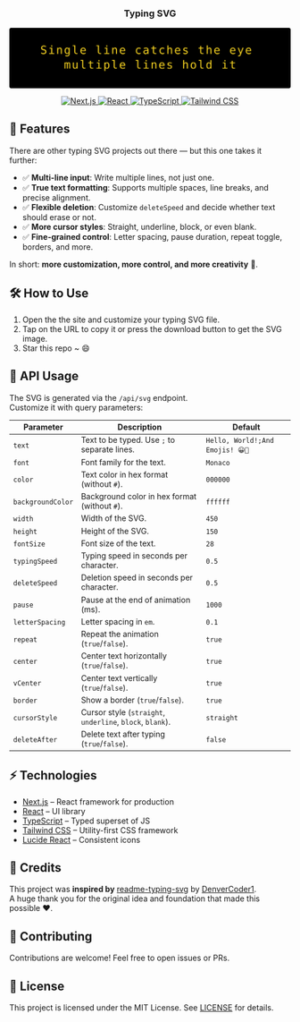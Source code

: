 <p  align="center">
  <h3 align="center">Typing SVG</h3>
</p>
  
<p align="center">
  <img src="typing-svg.svg" alt="TypingSVG-quote" style="display: block; margin: 0 auto;">
</p>

<p align="center">
    <a href="https://nextjs.org/">
        <img src="https://img.shields.io/badge/Next.js-000000?style=for-the-badge&logo=next.js&logoColor=white" alt="Next.js">
    </a>
    <a href="https://reactjs.org/">
        <img src="https://img.shields.io/badge/React-20232A?style=for-the-badge&logo=react&logoColor=61DAFB" alt="React">
    </a>
    <a href="https://www.typescriptlang.org/">
        <img src="https://img.shields.io/badge/TypeScript-007ACC?style=for-the-badge&logo=typescript&logoColor=white" alt="TypeScript">
    </a>
    <a href="https://tailwindcss.com/">
        <img src="https://img.shields.io/badge/Tailwind_CSS-38B2AC?style=for-the-badge&logo=tailwind-css&logoColor=white" alt="Tailwind CSS">
    </a>
</p>
</div>

## 🚀 Features

There are other typing SVG projects out there — but this one takes it further:

- ✅ **Multi-line input**: Write multiple lines, not just one.  
- ✅ **True text formatting**: Supports multiple spaces, line breaks, and precise alignment.  
- ✅ **Flexible deletion**: Customize `deleteSpeed` and decide whether text should erase or not. 
- ✅ **More cursor styles**: Straight, underline, block, or even blank.  
- ✅ **Fine-grained control**: Letter spacing, pause duration, repeat toggle, borders, and more.  

In short: **more customization, more control, and more creativity** 🎨.


## 🛠 How to Use
1. Open the the site and customize your typing SVG file.
2. Tap on the URL to copy it or press the download button to get the SVG image.
3. Star this repo ~ 😄


## 🔧 API Usage

The SVG is generated via the `/api/svg` endpoint.  
Customize it with query parameters:

| Parameter | Description | Default |
|---|---|---|
| `text` | Text to be typed. Use `;` to separate lines. | `Hello, World!;And Emojis! 😀🚀` |
| `font` | Font family for the text. | `Monaco` |
| `color` | Text color in hex format (without `#`). | `000000` |
| `backgroundColor` | Background color in hex format (without `#`). | `ffffff` |
| `width` | Width of the SVG. | `450` |
| `height` | Height of the SVG. | `150` |
| `fontSize` | Font size of the text. | `28` |
| `typingSpeed` | Typing speed in seconds per character. | `0.5` |
| `deleteSpeed` | Deletion speed in seconds per character. | `0.5` |
| `pause` | Pause at the end of animation (ms). | `1000` |
| `letterSpacing` | Letter spacing in `em`. | `0.1` |
| `repeat` | Repeat the animation (`true`/`false`). | `true` |
| `center` | Center text horizontally (`true`/`false`). | `true` |
| `vCenter` | Center text vertically (`true`/`false`). | `true` |
| `border` | Show a border (`true`/`false`). | `true` |
| `cursorStyle` | Cursor style (`straight`, `underline`, `block`, `blank`). | `straight` |
| `deleteAfter` | Delete text after typing (`true`/`false`). | `false` |


## ⚡ Technologies

- [Next.js](https://nextjs.org/) – React framework for production  
- [React](https://reactjs.org/) – UI library  
- [TypeScript](https://www.typescriptlang.org/) – Typed superset of JS  
- [Tailwind CSS](https://tailwindcss.com/) – Utility-first CSS framework  
- [Lucide React](https://lucide.dev/) – Consistent icons  


## 🙏 Credits

This project was **inspired by** [readme-typing-svg](https://github.com/DenverCoder1/readme-typing-svg) by [DenverCoder1](https://github.com/DenverCoder1).  
A huge thank you for the original idea and foundation that made this possible ❤️.


## 🤝 Contributing

Contributions are welcome! Feel free to open issues or PRs.


## 📜 License

This project is licensed under the MIT License. See [LICENSE](LICENSE) for details.
